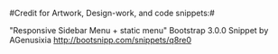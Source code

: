 #Credit for Artwork, Design-work, and code snippets:#


"Responsive Sidebar Menu + static menu"
Bootstrap 3.0.0 Snippet by AGenusixia
http://bootsnipp.com/snippets/q8re0
